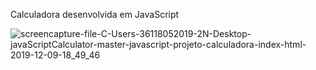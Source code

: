 Calculadora desenvolvida em JavaScript

![screencapture-file-C-Users-36118052019-2N-Desktop-javaScriptCalculator-master-javascript-projeto-calculadora-index-html-2019-12-09-18_49_46](https://user-images.githubusercontent.com/43252661/70476106-caf96980-1ab4-11ea-8388-1ea5d59105e8.png)
